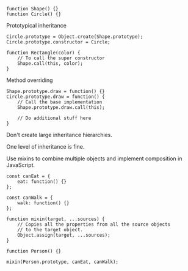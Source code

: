 ```
function Shape() {}
function Circle() {}
```

Prototypical inheritance 
```
Circle.prototype = Object.create(Shape.prototype);
Circle.prototype.constructor = Circle; 

function Rectangle(color) {
    // To call the super constructor 
    Shape.call(this, color);
}
```
Method overriding 
```
Shape.prototype.draw = function() {}
Circle.prototype.draw = function() {
    // Call the base implementation 
    Shape.prototype.draw.call(this);

    // Do additional stuff here 
}
```
Don't create large inheritance hierarchies. 

One level of inheritance is fine. 

Use mixins to combine multiple objects and implement composition in JavaScript. 
```
const canEat = { 
    eat: function() {}
};

const canWalk = {
    walk: function() {}
};

function mixin(target, ...sources) {
    // Copies all the properties from all the source objects 
    // to the target object. 
    Object.assign(target, ...sources);
}

function Person() {}

mixin(Person.prototype, canEat, canWalk);
```